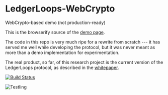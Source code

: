 # LedgerLoops-WebCrypto

WebCrypto-based demo (not production-ready)


This is the browserify source of the [demo page](https://ledgerloops.com/demo.html).

The code in this repo is very much ripe for a rewrite from scratch ---
it has served me well while developing the protocol, but it was never meant as
more than a demo implementation for experimentation.

The real product, so far, of this research project is the current version of the LedgerLoops protocol, as described in the
[whitepaper](https://ledgerloops.com/doc/whitepaper.pdf).


[![Build Status](https://img.shields.io/travis/michielbdejong/ledgerloops.svg?style=flat)](http://travis-ci.org/michielbdejong/ledgerloops)

![Testling](https://ci.testling.com/michielbdejong/ledgerloops.png)

